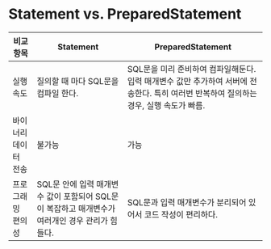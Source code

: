 # Statement vs. PreparedStatement

비교항목 | Statement | PreparedStatement
-------- | --------- | -----------------
실행속도 | 질의할 때 마다 SQL문을 컴파일 한다. | SQL문을 미리 준비하여 컴파일해둔다. 입력 매개변수 값만 추가하여 서버에 전송한다. 특히 여러번 반복하여 질의하는 경우, 실행 속도가 빠름. 
바이너리 데이터 전송 | 불가능 | 가능
프로그래밍 편의성 | SQL문 안에 입력 매개변수 값이 포함되어 SQL문이 복잡하고 매개변수가 여러개인 경우 관리가 힘들다. | SQL문과 입력 매개변수가 분리되어 있어서 코드 작성이 편리하다.